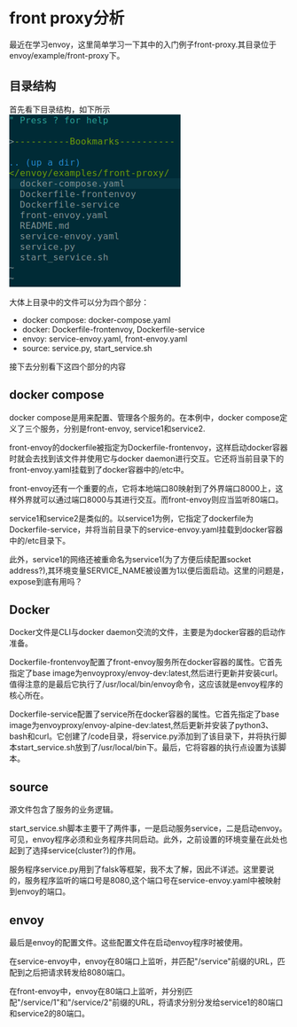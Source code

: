 # front proxy分析  
最近在学习envoy，这里简单学习一下其中的入门例子front-proxy.其目录位于envoy/example/front-proxy下。  

## 目录结构
首先看下目录结构，如下所示  
![目录结构](./directory_structure.png)

大体上目录中的文件可以分为四个部分：  
* docker compose: docker-compose.yaml  
* docker: Dockerfile-frontenvoy, Dockerfile-service  
* envoy: service-envoy.yaml, front-envoy.yaml  
* source: service.py, start\_service.sh  

接下去分别看下这四个部分的内容  

## docker compose
docker compose是用来配置、管理各个服务的。在本例中，docker compose定义了三个服务，分别是front-envoy, service1和service2.  

front-envoy的dockerfile被指定为Dockerfile-frontenvoy，这样启动docker容器时就会去找到该文件并使用它与docker daemon进行交互。它还将当前目录下的front-envoy.yaml挂载到了docker容器中的/etc中。  

front-envoy还有一个重要的点，它将本地端口80映射到了外界端口8000上，这样外界就可以通过端口8000与其进行交互。而front-envoy则应当监听80端口。  

service1和service2是类似的。以service1为例，它指定了dockerfile为Dockerfile-service，并将当前目录下的service-envoy.yaml挂载到docker容器中的/etc目录下。  

此外，service1的网络还被重命名为service1(为了方便后续配置socket address?),其环境变量SERVICE\_NAME被设置为1以便后面启动。这里的问题是，expose到底有用吗？  
## Docker 
Docker文件是CLI与docker daemon交流的文件，主要是为docker容器的启动作准备。  

Dockerfile-frontenvoy配置了front-envoy服务所在docker容器的属性。它首先指定了base image为envoyproxy/envoy-dev:latest,然后进行更新并安装curl。值得注意的是最后它执行了/usr/local/bin/envoy命令，这应该就是envoy程序的核心所在。  

Dockerfile-service配置了service所在docker容器的属性。它首先指定了base image为envoyproxy/envoy-alpine-dev:latest,然后更新并安装了python3、bash和curl。它创建了/code目录，将service.py添加到了该目录下，并将执行脚本start\_service.sh放到了/usr/local/bin下。最后，它将容器的执行点设置为该脚本。  

## source
源文件包含了服务的业务逻辑。  

start\_service.sh脚本主要干了两件事，一是启动服务service，二是启动envoy。可见，envoy程序必须和业务程序共同启动。此外，之前设置的环境变量在此处也起到了选择service(cluster?)的作用。  

服务程序service.py用到了falsk等框架，我不太了解，因此不详述。这里要说的，服务程序监听的端口号是8080,这个端口号在service-envoy.yaml中被映射到envoy的端口。  

## envoy
最后是envoy的配置文件。这些配置文件在启动envoy程序时被使用。  

在service-envoy中，envoy在80端口上监听，并匹配"/service"前缀的URL，匹配到之后把请求转发给8080端口。  

在front-envoy中，envoy在80端口上监听，并分别匹配"/service/1"和"/service/2"前缀的URL，将请求分别分发给service1的80端口和service2的80端口。  

